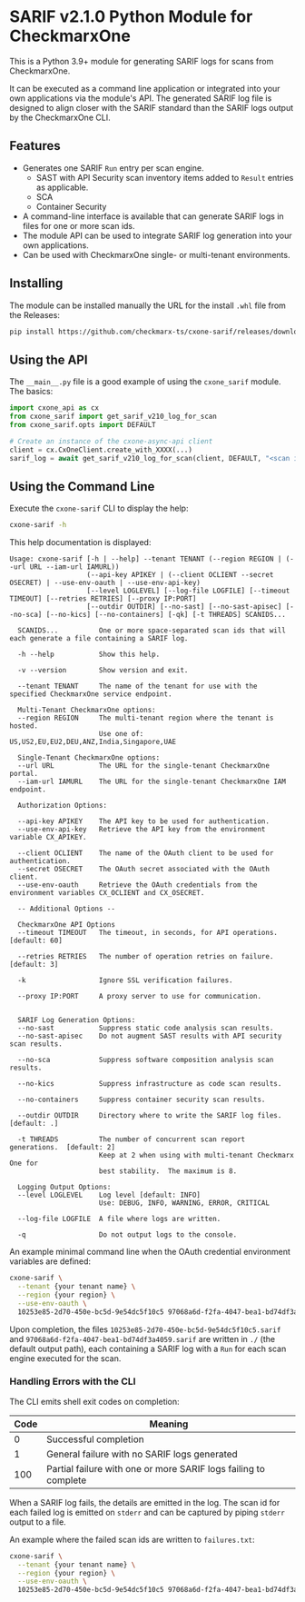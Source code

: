 # SARIF v2.1.0 Python Module for CheckmarxOne

This is a Python 3.9+ module for generating SARIF logs for scans from CheckmarxOne.

It can be executed as a command line application or integrated into your own applications via the
module's API.  The generated SARIF log file is designed to align closer with the SARIF standard than
the SARIF logs output by the CheckmarxOne CLI.

## Features

* Generates one SARIF `Run` entry per scan engine.
  * SAST with API Security scan inventory items added to `Result` entries as applicable.
  * SCA
  * Container Security
* A command-line interface is available that can generate SARIF logs in files for one or more scan ids.
* The module API can be used to integrate SARIF log generation into your own applications.
* Can be used with CheckmarxOne single- or multi-tenant environments.

## Installing

The module can be installed manually the URL for the install `.whl` file from the Releases:

```Bash
pip install https://github.com/checkmarx-ts/cxone-sarif/releases/download/X.X.X/cxone_sarif-X.X.X-py3-none-any.whl
```

## Using the API

The `__main__.py` file is a good example of using the `cxone_sarif` module.  The basics:

```Python
import cxone_api as cx
from cxone_sarif import get_sarif_v210_log_for_scan
from cxone_sarif.opts import DEFAULT

# Create an instance of the cxone-async-api client
client = cx.CxOneClient.create_with_XXXX(...)
sarif_log = await get_sarif_v210_log_for_scan(client, DEFAULT, "<scan id>")
```

## Using the Command Line

Execute the `cxone-sarif` CLI to display the help:

```Bash
cxone-sarif -h
```

This help documentation is displayed:

```Console
Usage: cxone-sarif [-h | --help] --tenant TENANT (--region REGION | (--url URL --iam-url IAMURL)) 
                   (--api-key APIKEY | (--client OCLIENT --secret OSECRET) | --use-env-oauth | --use-env-api-key) 
                   [--level LOGLEVEL] [--log-file LOGFILE] [--timeout TIMEOUT] [--retries RETRIES] [--proxy IP:PORT] 
                   [--outdir OUTDIR] [--no-sast] [--no-sast-apisec] [--no-sca] [--no-kics] [--no-containers] [-qk] [-t THREADS] SCANIDS... 

  SCANIDS...          One or more space-separated scan ids that will each generate a file containing a SARIF log.

  -h --help           Show this help.

  -v --version        Show version and exit.

  --tenant TENANT     The name of the tenant for use with the specified CheckmarxOne service endpoint.
                
  Multi-Tenant CheckmarxOne options:
  --region REGION     The multi-tenant region where the tenant is hosted.
                      Use one of: US,US2,EU,EU2,DEU,ANZ,India,Singapore,UAE

  Single-Tenant CheckmarxOne options:
  --url URL           The URL for the single-tenant CheckmarxOne portal.
  --iam-url IAMURL    The URL for the single-tenant CheckmarxOne IAM endpoint.

  Authorization Options:

  --api-key APIKEY    The API key to be used for authentication.
  --use-env-api-key   Retrieve the API key from the environment variable CX_APIKEY.

  --client OCLIENT    The name of the OAuth client to be used for authentication.
  --secret OSECRET    The OAuth secret associated with the OAuth client.
  --use-env-oauth     Retrieve the OAuth credentials from the environment variables CX_OCLIENT and CX_OSECRET.

  -- Additional Options --

  CheckmarxOne API Options
  --timeout TIMEOUT   The timeout, in seconds, for API operations.  [default: 60]

  --retries RETRIES   The number of operation retries on failure.   [default: 3]

  -k                  Ignore SSL verification failures. 

  --proxy IP:PORT     A proxy server to use for communication.

  
  SARIF Log Generation Options:
  --no-sast           Suppress static code analysis scan results.
  --no-sast-apisec    Do not augment SAST results with API security scan results.

  --no-sca            Suppress software composition analysis scan results.
  
  --no-kics           Suppress infrastructure as code scan results.
  
  --no-containers     Suppress container security scan results.
  
  --outdir OUTDIR     Directory where to write the SARIF log files.   [default: .]

  -t THREADS          The number of concurrent scan report generations.  [default: 2]
                      Keep at 2 when using with multi-tenant Checkmarx One for
                      best stability.  The maximum is 8.

  Logging Output Options:
  --level LOGLEVEL    Log level [default: INFO]
                      Use: DEBUG, INFO, WARNING, ERROR, CRITICAL
  
  --log-file LOGFILE  A file where logs are written.

  -q                  Do not output logs to the console.
```

An example minimal command line when the OAuth credential environment variables are defined:

```Bash
cxone-sarif \
  --tenant {your tenant name} \
  --region {your region} \
  --use-env-oauth \
  10253e85-2d70-450e-bc5d-9e54dc5f10c5 97068a6d-f2fa-4047-bea1-bd74df3a4059
```

Upon completion, the files `10253e85-2d70-450e-bc5d-9e54dc5f10c5.sarif` and `97068a6d-f2fa-4047-bea1-bd74df3a4059.sarif` are written
in `./` (the default output path), each containing a SARIF log with a `Run` for each scan engine executed for the scan.

### Handling Errors with the CLI

The CLI emits shell exit codes on completion:

|Code|Meaning|
|-|-|
|0|Successful completion|
|1|General failure with no SARIF logs generated|
|100|Partial failure with one or more SARIF logs failing to complete|

When a SARIF log fails, the details are emitted in the log.  The scan id for each
failed log is emitted on `stderr` and can be captured by piping `stderr` output
to a file.

An example where the failed scan ids are written to `failures.txt`:

```Bash
cxone-sarif \
  --tenant {your tenant name} \
  --region {your region} \
  --use-env-oauth \
  10253e85-2d70-450e-bc5d-9e54dc5f10c5 97068a6d-f2fa-4047-bea1-bd74df3a4059 2> failures.txt
```
